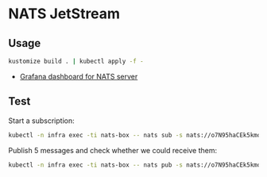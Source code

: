 # NATS JetStream
## Usage
```bash
kustomize build . | kubectl apply -f -
```

- [Grafana dashboard for NATS server](https://grafana.com/grafana/dashboards/2279)

## Test

Start a subscription:
```bash
kubectl -n infra exec -ti nats-box -- nats sub -s nats://o7N95haCEk5kmoae@jetstream:4222 test.demo
```

Publish 5 messages and check whether we could receive them:
```bash
kubectl -n infra exec -ti nats-box -- nats pub -s nats://o7N95haCEk5kmoae@jetstream:4222 test.demo "message {{.Count}} @ {{.TimeStamp}}" --count=5
```
